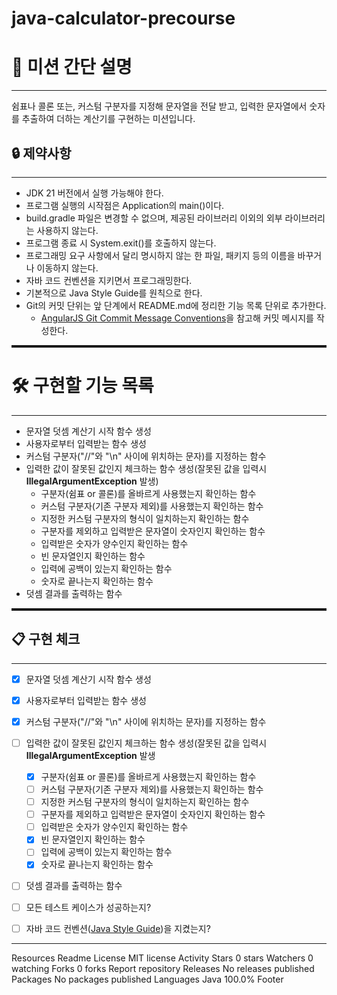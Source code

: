 # java-calculator-precourse

# 🚀 미션 간단 설명

---
쉼표나 콜론 또는, 커스텀 구분자를 지정해 문자열을 전달 받고, 입력한 문자열에서 숫자를 추출하여 더하는 계산기를 구현하는 미션입니다.

## 🔒 제약사항

---
- JDK 21 버전에서 실행 가능해야 한다.
- 프로그램 실행의 시작점은 Application의 main()이다.
- build.gradle 파일은 변경할 수 없으며, 제공된 라이브러리 이외의 외부 라이브러리는 사용하지 않는다.
- 프로그램 종료 시 System.exit()를 호출하지 않는다.
- 프로그래밍 요구 사항에서 달리 명시하지 않는 한 파일, 패키지 등의 이름을 바꾸거나 이동하지 않는다.
- 자바 코드 컨벤션을 지키면서 프로그래밍한다.
- 기본적으로 Java Style Guide를 원칙으로 한다.
- Git의 커밋 단위는 앞 단계에서 README.md에 정리한 기능 목록 단위로 추가한다.
  - [AngularJS Git Commit Message Conventions]()을 참고해 커밋 메시지를 작성한다.

<hr style="height: 4px; border: none;"/>

# 🛠 구현할 기능 목록

---

- 문자열 덧셈 계산기 시작 함수 생성
- 사용자로부터 입력받는 함수 생성
- 커스텀 구분자("//"와 "\n" 사이에 위치하는 문자)를 지정하는 함수
- 입력한 값이 잘못된 값인지 체크하는 함수 생성(잘못된 값을 입력시 **IllegalArgumentException** 발생)
    - 구분자(쉼표 or 콜론)를 올바르게 사용했는지 확인하는 함수
    - 커스텀 구분자(기존 구분자 제외)를 사용했는지 확인하는 함수
    - 지정한 커스텀 구분자의 형식이 일치하는지 확인하는 함수
    - 구분자를 제외하고 입력받은 문자열이 숫자인지 확인하는 함수
    - 입력받은 숫자가 양수인지 확인하는 함수
    - 빈 문자열인지 확인하는 함수
    - 입력에 공백이 있는지 확인하는 함수
    - 숫자로 끝나는지 확인하는 함수
- 덧셈 결과를 출력하는 함수

<hr style="height: 4px; border: none;"/>

## 📋 구현 체크
***

- [x] 문자열 덧셈 계산기 시작 함수 생성
- [x] 사용자로부터 입력받는 함수 생성
- [x] 커스텀 구분자("//"와 "\n" 사이에 위치하는 문자)를 지정하는 함수
- [ ] 입력한 값이 잘못된 값인지 체크하는 함수 생성(잘못된 값을 입력시 **IllegalArgumentException** 발생
    - [x] 구분자(쉼표 or 콜론)를 올바르게 사용했는지 확인하는 함수
    - [ ] 커스텀 구분자(기존 구분자 제외)를 사용했는지 확인하는 함수
    - [ ] 지정한 커스텀 구분자의 형식이 일치하는지 확인하는 함수
    - [ ] 구분자를 제외하고 입력받은 문자열이 숫자인지 확인하는 함수
    - [ ] 입력받은 숫자가 양수인지 확인하는 함수
    - [x] 빈 문자열인지 확인하는 함수
    - [ ] 입력에 공백이 있는지 확인하는 함수
    - [x] 숫자로 끝나는지 확인하는 함수
- [ ] 덧셈 결과를 출력하는 함수


- [ ] 모든 테스트 케이스가 성공하는지?
- [ ] 자바 코드 컨벤션([Java Style Guide]())을 지켰는지?
---

Resources
Readme
License
MIT license
Activity
Stars
0 stars
Watchers
0 watching
Forks
0 forks
Report repository
Releases
No releases published
Packages
No packages published
Languages
Java
100.0%
Footer
